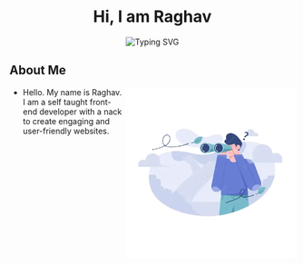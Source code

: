 <h1 style="text-align:center;">Hi, I am Raghav</h1>

<p align="center"><img src="http://readme-typing-svg.herokuapp.com?font=Fira+Code&pause=1000&center=true&vCenter=true&width=435&lines=Frontend+Developer;Active+Learner" alt="Typing SVG" /></p>

<h2>About Me</h2>

<picture>
  <source media="(max-width: 767px)" srcset="">
  <img align="right" alt="" src="./assets/searching.webp" width=300px>
</picture>

- Hello. My name is Raghav. I am a self taught front-end developer with a nack to create engaging and user-friendly websites.